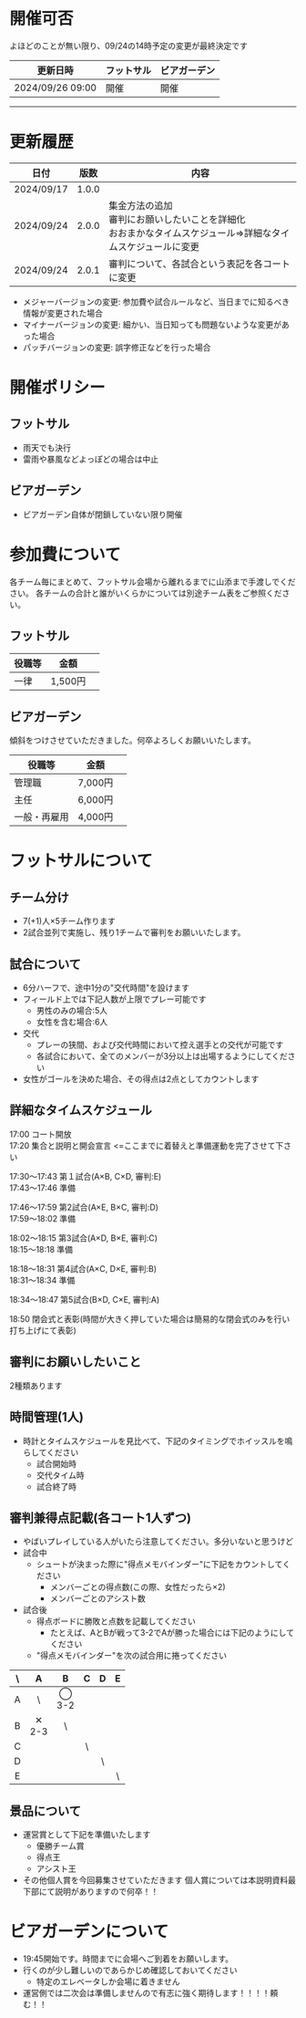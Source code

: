 # 開催可否

よほどのことが無い限り、09/24の14時予定の変更が最終決定です

|更新日時|フットサル|ビアガーデン|
|---|---|---|
|2024/09/26 09:00|開催|開催|

-----------------


# 更新履歴

|日付|版数|内容|
|---|---|---|
|2024/09/17|1.0.0||
|2024/09/24|2.0.0|集金方法の追加 <br> 審判にお願いしたいことを詳細化 <br>おおまかなタイムスケジュール=>詳細なタイムスケジュールに変更|
|2024/09/24|2.0.1|審判について、各試合という表記を各コートに変更|

- メジャーバージョンの変更: 参加費や試合ルールなど、当日までに知るべき情報が変更された場合
- マイナーバージョンの変更: 細かい、当日知っても問題ないような変更があった場合
- パッチバージョンの変更: 誤字修正などを行った場合

# 開催ポリシー

## フットサル

- 雨天でも決行
- 雷雨や暴風などよっぽどの場合は中止

## ビアガーデン

- ビアガーデン自体が閉鎖していない限り開催

# 参加費について

各チーム毎にまとめて、フットサル会場から離れるまでに山添まで手渡しでください。
各チームの合計と誰がいくらかについては別途チーム表をご参照ください。

## フットサル

|役職等|金額||
|---|---|---|
|一律|1,500円||

## ビアガーデン

傾斜をつけさせていただきました。何卒よろしくお願いいたします。

|役職等|金額||
|---|---|---|
|管理職|7,000円||
|主任|6,000円||
|一般・再雇用|4,000円||

# フットサルについて

## チーム分け

- 7(+1)人×5チーム作ります
- 2試合並列で実施し、残り1チームで審判をお願いいたします。

## 試合について

- 6分ハーフで、途中1分の"交代時間"を設けます
- フィールド上では下記人数が上限でプレー可能です
    - 男性のみの場合:5人
    - 女性を含む場合:6人
- 交代
    - プレーの狭間、および交代時間において控え選手との交代が可能です
    - 各試合において、全てのメンバーが3分以上は出場するようにしてください
- 女性がゴールを決めた場合、その得点は2点としてカウントします

## 詳細なタイムスケジュール

17:00 コート開放  
17:20 集合と説明と開会宣言 <=ここまでに着替えと準備運動を完了させて下さい

17:30～17:43 第１試合(A×B, C×D, 審判:E)  
17:43～17:46 準備

17:46～17:59 第2試合(A×E, B×C, 審判:D)  
17:59～18:02 準備

18:02～18:15 第3試合(A×D, B×E, 審判:C)  
18:15～18:18 準備

18:18～18:31 第4試合(A×C, D×E, 審判:B)  
18:31～18:34 準備

18:34～18:47 第5試合(B×D, C×E, 審判:A)

18:50 閉会式と表彰(時間が大きく押していた場合は簡易的な閉会式のみを行い打ち上げにて表彰)

## 審判にお願いしたいこと

2種類あります

## 時間管理(1人)
- 時計とタイムスケジュールを見比べて、下記のタイミングでホイッスルを鳴らしてください
	- 試合開始時
	- 交代タイム時
	- 試合終了時

## 審判兼得点記載(各コート1人ずつ)
- やばいプレイしている人がいたら注意してください。多分いないと思うけど
- 試合中
	- シュートが決まった際に"得点メモバインダー"に下記をカウントしてください
		- メンバーごとの得点数(この際、女性だったら×2)
		- メンバーごとのアシスト数
- 試合後
	- 得点ボードに勝敗と点数を記載してください
		- たとえば、AとBが戦って3-2でAが勝った場合には下記のようにしてください
	- "得点メモバインダー"を次の試合用に捲ってください

| \    | A |  B  | C   |  D  |  E  |
|:----:|:----:|:----:|:----:|:----:|:----:|
| A | \ | ◯ <br> 3-2 |    |    |    |
| B |✕ <br> 2-3 | \   |    |    |    |
| C |  |    | \   |    |    |
| D |  |    |    | \   |    |
| E |  |    |    |    |  \  |


## 景品について

- 運営賞として下記を準備いたします
    - 優勝チーム賞
    - 得点王
    - アシスト王
- その他個人賞を今回募集させていただきます 個人賞については本説明資料最下部にて説明がありますので何卒！！

# ビアガーデンについて

- 19:45開始です。時間までに会場へご到着をお願いします。
- 行くのが少し難しいのであらかじめ確認しておいてください
    - 特定のエレベータしか会場に着きません
- 運営側では二次会は準備しませんので有志に強く期待します！！！！頼む！！


